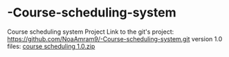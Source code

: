 # -Course-scheduling-system
 Course scheduling system Project
Link to the git's project:
https://github.com/NoaAmram9/-Course-scheduling-system.git
version 1.0 files:
[course scheduling 1.0.zip](https://github.com/user-attachments/files/19683801/course.scheduling.1.0.zip)
